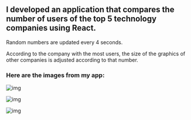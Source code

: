 ## I developed an application that compares the number of users of the top 5 technology companies using React.

Random numbers are updated every 4 seconds.

According to the company with the most users, the size of the graphics of other companies is adjusted according to that number.


### Here are the images from my app:

![img](https://i.hizliresim.com/6f16zi6.png?raw=true "Title")

![img](https://i.hizliresim.com/tmrua74.png?raw=true "Title")

![img](https://i.hizliresim.com/k4tyvbx.png?raw=true "Title")


